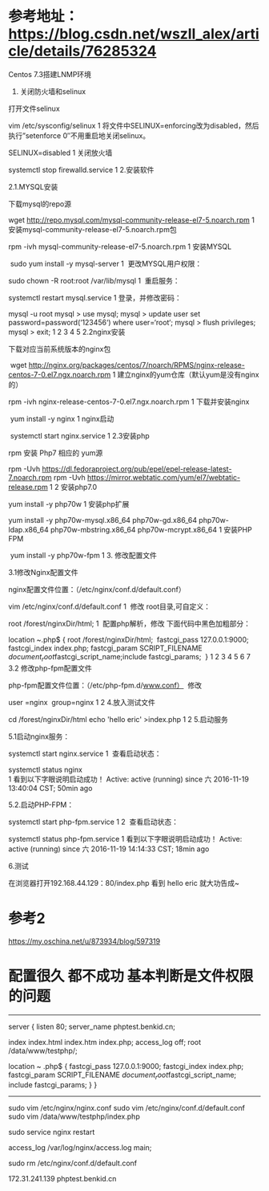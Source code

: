 
# 参考地址： https://blog.csdn.net/wszll_alex/article/details/76285324
Centos 7.3搭建LNMP环境


1. 关闭防火墙和selinux

打开文件selinux

vim  /etc/sysconfig/selinux
1
将文件中SELINUX=enforcing改为disabled，然后执行”setenforce 0″不用重启地关闭selinux。

SELINUX=disabled
1
关闭放火墙

systemctl stop firewalld.service
1
2.安装软件

2.1.MYSQL安装

下载mysql的repo源

wget http://repo.mysql.com/mysql-community-release-el7-5.noarch.rpm
1
安装mysql-community-release-el7-5.noarch.rpm包

rpm -ivh mysql-community-release-el7-5.noarch.rpm
1
安装MYSQL

​ sudo yum install -y  mysql-server
1
​ 更改MYSQL用户权限：

sudo chown -R root:root /var/lib/mysql
1
​ 重启服务：

systemctl restart mysql.service
1
登录，并修改密码：

mysql -u root
mysql > use mysql;
mysql > update user set password=password(‘123456‘) where user=‘root‘;
mysql > flush privileges;
mysql > exit;
1
2
3
4
5
2.2nginx安装

下载对应当前系统版本的nginx包

​ wget http://nginx.org/packages/centos/7/noarch/RPMS/nginx-release-centos-7-0.el7.ngx.noarch.rpm
1
建立nginx的yum仓库（默认yum是没有nginx的）

 rpm -ivh nginx-release-centos-7-0.el7.ngx.noarch.rpm
1
下载并安装nginx

​ yum install -y nginx
1
nginx启动

​ systemctl start nginx.service
1
2.3安装php

rpm 安装 Php7 相应的 yum源

rpm -Uvh https://dl.fedoraproject.org/pub/epel/epel-release-latest-7.noarch.rpm
rpm -Uvh https://mirror.webtatic.com/yum/el7/webtatic-release.rpm
1
2
安装php7.0

yum install -y php70w
1
安装php扩展

yum install -y  php70w-mysql.x86_64   php70w-gd.x86_64   php70w-ldap.x86_64   php70w-mbstring.x86_64  php70w-mcrypt.x86_64
1
安装PHP FPM

​ yum install -y php70w-fpm
1
3. 修改配置文件

3.1修改Nginx配置文件

nginx配置文件位置：（/etc/nginx/conf.d/default.conf）

vim /etc/nginx/conf.d/default.conf
1
​ 修改 root目录,可自定义：

root   /forest/nginxDir/html;
1
​ 配置php解析，修改 下面代码中黑色加粗部分：

 location ~.php$ {
 root   /forest/nginxDir/html;
​ fastcgi_pass 127.0.0.1:9000;
​ fastcgi_index index.php;
​fastcgi_param SCRIPT_FILENAME $document_root$fastcgi_script_name;
​ include    fastcgi_params;
​ }
1
2
3
4
5
6
7
3.2 修改php-fpm配置文件

php-fpm配置文件位置：（/etc/php-fpm.d/www.conf） 
​ 修改

user =nginx
​ group=nginx
1
2
4.放入测试文件

cd /forest/nginxDir/html
echo 'hello eric' >index.php
1
2
5.启动服务

5.1启动nginx服务：

systemctl start nginx.service
1
​ 查看启动状态：

systemctl status nginx  
1
看到以下字眼说明启动成功！ 
​Active: active (running) since 六 2016-11-19 13:40:04 CST; 50min ago

5.2.启动PHP-FPM：

systemctl start php-fpm.service
1
2
​ 查看启动状态：

systemctl status php-fpm.service 
1
看到以下字眼说明启动成功！ 
​Active: active (running) since 六 2016-11-19 14:14:33 CST; 18min ago

6.测试

在浏览器打开192.168.44.129：80/index.php 
看到 hello eric 就大功告成~


# 参考2
https://my.oschina.net/u/873934/blog/597319

# 配置很久 都不成功 基本判断是文件权限的问题
--------------------------
server {
  listen    80;
  server_name phptest.benkid.cn;

  index index.html index.htm index.php;
  access_log off;
  root  /data/www/testphp/;

  location ~ \.php$ {
    fastcgi_pass  127.0.0.1:9000;
    fastcgi_index index.php;
    fastcgi_param SCRIPT_FILENAME $document_root$fastcgi_script_name;
    include    fastcgi_params;
  }
}

-----------------------
sudo vim /etc/nginx/nginx.conf
sudo vim /etc/nginx/conf.d/default.conf
sudo vim /data/www/testphp/index.php

sudo service nginx restart

access_log  /var/log/nginx/access.log  main;

sudo rm /etc/nginx/conf.d/default.conf

172.31.241.139 phptest.benkid.cn
